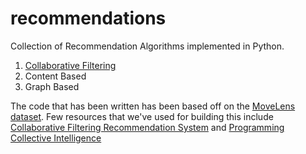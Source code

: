 # recommendations

Collection of Recommendation Algorithms implemented in Python.

1. [Collaborative Filtering](https://en.wikipedia.org/wiki/Collaborative_filtering)
2. Content Based
3. Graph Based

The code that has been written has been based off on the [MoveLens dataset](http://grouplens.org/datasets/movielens/). Few resources that we've used for building this include [Collaborative Filtering Recommendation System](http://files.grouplens.org/papers/FnT%20CF%20Recsys%20Survey.pdf) and [Programming Collective Intelligence](http://shop.oreilly.com/product/9780596529321.do)

